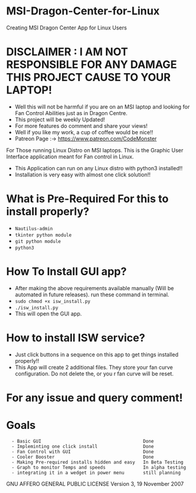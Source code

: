 # MSI-Dragon-Center-for-Linux
Creating MSI Dragon Center App for Linux Users

# DISCLAIMER : I AM NOT RESPONSIBLE FOR ANY DAMAGE THIS PROJECT CAUSE TO YOUR LAPTOP!
- Well this will not be harmful if you are on an MSI laptop and looking for Fan Control Abilities just as in Dragon Centre.
- This project will be weekly Updated!
- For more features do comment and share your views!
- Well if you like my work, a cup of coffee would be nice!!
- Patreon Page :-> https://www.patreon.com/CodeMonster

For Those running Linux Distro on MSI laptops. This is the Graphic User Interface application meant for Fan control in Linux.
- This Application can run on any Linux distro with python3 installed!!
- Installation is very easy with almost one click solution!!

# What is Pre-Required For this to install properly?
- ```Nautilus-admin```
- ```tkinter python module```
- ```git python module```
- ```python3```

# How To Install GUI app?
- After making the above requirements available manually (Will be automated in future releases). run these command in terminal.
- ```sudo chmod +x isw_install.py```
- ```./isw_install.py``` 
- This will open the GUI app.

# How to install ISW service?
- Just click buttons in a sequence on this app to get things installed properly!!
- This App will create 2 additional files. They store your fan curve configuration. Do not delete the, or you r fan curve will be reset.

# For any issue and query comment!

# Goals
```
  - Basic GUI                                      Done
  - Impleminting one click install                 Done
  - Fan Control with GUI                           Done
  - Cooler Booster                                 Done
  - Making Pre-required installs hidden and easy   In Beta Testing
  - Graph to monitor Temps and speeds              In alpha testing
  - integrating it in a wedget in power menu       still planning
```
GNU AFFERO GENERAL PUBLIC LICENSE
Version 3, 19 November 2007
